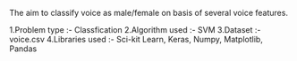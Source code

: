 The aim to classify voice as male/female on basis of several voice features.

1.Problem type :- Classfication 2.Algorithm used :- SVM 3.Dataset :- voice.csv 4.Libraries used :- Sci-kit Learn, Keras, Numpy, Matplotlib, Pandas
